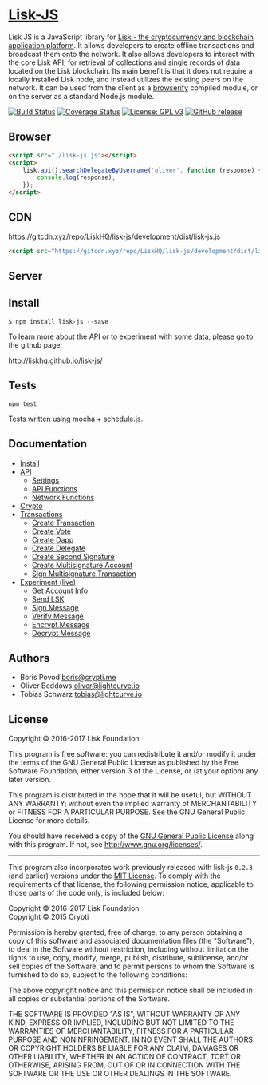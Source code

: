 # <a href="http://liskhq.github.io/lisk-js/">Lisk-JS</a>

Lisk JS is a JavaScript library for [Lisk - the cryptocurrency and blockchain application platform](https://github.com/LiskHQ/lisk). It allows developers to create offline transactions and broadcast them onto the network. It also allows developers to interact with the core Lisk API, for retrieval of collections and single records of data located on the Lisk blockchain. Its main benefit is that it does not require a locally installed Lisk node, and instead utilizes the existing peers on the network. It can be used from the client as a [browserify](http://browserify.org/) compiled module, or on the server as a standard Node.js module.

[![Build Status](https://jenkins.lisk.io/buildStatus/icon?job=lisk-js/development)](https://jenkins.lisk.io/job/lisk-js/job/development/)
[![Coverage Status](https://coveralls.io/repos/github/LiskHQ/lisk-js/badge.svg?branch=development)](https://coveralls.io/github/LiskHQ/lisk-js?branch=development)
[![License: GPL v3](https://img.shields.io/badge/License-GPL%20v3-blue.svg)](http://www.gnu.org/licenses/gpl-3.0)
[![GitHub release](https://img.shields.io/badge/version-0.4.1-blue.svg)](#)

## Browser

```html
<script src="./lisk-js.js"></script>
<script>
	lisk.api().searchDelegateByUsername('oliver', function (response) {
		console.log(response);
	});
</script>
```

## CDN

https://gitcdn.xyz/repo/LiskHQ/lisk-js/development/dist/lisk-js.js<br/>
```html
<script src="https://gitcdn.xyz/repo/LiskHQ/lisk-js/development/dist/lisk-js.js"></script>
```

## Server

## Install
```
$ npm install lisk-js --save
```

To learn more about the API or to experiment with some data, please go to the github page:

http://liskhq.github.io/lisk-js/

## Tests

```
npm test
```

Tests written using mocha + schedule.js.

## Documentation

- [Install](http://liskhq.github.io/lisk-js/index.html)
- [API](http://liskhq.github.io/lisk-js/example/api.html)
	- [Settings](http://liskhq.github.io/lisk-js/example/api.html#settings)
	- [API Functions](http://liskhq.github.io/lisk-js/example/api.html#api_functions)
	- [Network Functions](http://liskhq.github.io/lisk-js/example/api.html#network_functions)
- [Crypto](http://liskhq.github.io/lisk-js/example/api.html#crypto)
- [Transactions](http://liskhq.github.io/lisk-js/example/api.html#transactions)
	- [Create Transaction](http://liskhq.github.io/lisk-js/example/api.html#functions_createTransaction)
	- [Create Vote](http://liskhq.github.io/lisk-js/example/api.html#functions_createVote)
	- [Create Dapp](http://liskhq.github.io/lisk-js/example/api.html#functions_createDapp)
	- [Create Delegate](http://liskhq.github.io/lisk-js/example/api.html#functions_createDelegate)
	- [Create Second Signature](http://liskhq.github.io/lisk-js/example/api.html#functions_createSignature)
	- [Create Multisignature Account](http://liskhq.github.io/lisk-js/example/api.html#functions_createMultisignature)
	- [Sign Multisignature Transaction](http://liskhq.github.io/lisk-js/example/api.html#functions_signMultisignature)
- [Experiment (live)](http://liskhq.github.io/lisk-js/example/experiment.html)
	- [Get Account Info](http://liskhq.github.io/lisk-js/example/experiment.html#get_account)
	- [Send LSK](http://liskhq.github.io/lisk-js/example/experiment.html#send_lsk)
	- [Sign Message](http://liskhq.github.io/lisk-js/example/experiment.html#sign)
	- [Verify Message](http://liskhq.github.io/lisk-js/example/experiment.html#verify)
	- [Encrypt Message](http://liskhq.github.io/lisk-js/example/experiment.html#encrypt)
	- [Decrypt Message](http://liskhq.github.io/lisk-js/example/experiment.html#decrypt)

## Authors

- Boris Povod <boris@crypti.me>
- Oliver Beddows <oliver@lightcurve.io>
- Tobias Schwarz <tobias@lightcurve.io>

## License

Copyright © 2016-2017 Lisk Foundation

This program is free software: you can redistribute it and/or modify it under the terms of the GNU General Public License as published by the Free Software Foundation, either version 3 of the License, or (at your option) any later version.

This program is distributed in the hope that it will be useful, but WITHOUT ANY WARRANTY; without even the implied warranty of MERCHANTABILITY or FITNESS FOR A PARTICULAR PURPOSE. See the GNU General Public License for more details.

You should have received a copy of the [GNU General Public License](https://github.com/LiskHQ/lisk-js/tree/master/LICENSE) along with this program.  If not, see <http://www.gnu.org/licenses/>.

***

This program also incorporates work previously released with lisk-js `0.2.3` (and earlier) versions under the [MIT License](https://opensource.org/licenses/MIT). To comply with the requirements of that license, the following permission notice, applicable to those parts of the code only, is included below:

Copyright © 2016-2017 Lisk Foundation  
Copyright © 2015 Crypti

Permission is hereby granted, free of charge, to any person obtaining a copy of this software and associated documentation files (the "Software"), to deal in the Software without restriction, including without limitation the rights to use, copy, modify, merge, publish, distribute, sublicense, and/or sell copies of the Software, and to permit persons to whom the Software is furnished to do so, subject to the following conditions:

The above copyright notice and this permission notice shall be included in all copies or substantial portions of the Software.

THE SOFTWARE IS PROVIDED "AS IS", WITHOUT WARRANTY OF ANY KIND, EXPRESS OR IMPLIED, INCLUDING BUT NOT LIMITED TO THE WARRANTIES OF MERCHANTABILITY, FITNESS FOR A PARTICULAR PURPOSE AND NONINFRINGEMENT. IN NO EVENT SHALL THE AUTHORS OR COPYRIGHT HOLDERS BE LIABLE FOR ANY CLAIM, DAMAGES OR OTHER LIABILITY, WHETHER IN AN ACTION OF CONTRACT, TORT OR OTHERWISE, ARISING FROM, OUT OF OR IN CONNECTION WITH THE SOFTWARE OR THE USE OR OTHER DEALINGS IN THE SOFTWARE.
